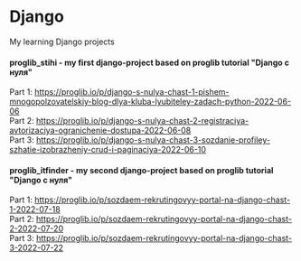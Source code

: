 # Django
My learning Django projects 

#### proglib_stihi - my first django-project based on proglib tutorial "Django с нуля"
Part 1: https://proglib.io/p/django-s-nulya-chast-1-pishem-mnogopolzovatelskiy-blog-dlya-kluba-lyubiteley-zadach-python-2022-06-06 <br>
Part 2: https://proglib.io/p/django-s-nulya-chast-2-registraciya-avtorizaciya-ogranichenie-dostupa-2022-06-08 <br>
Part 3: https://proglib.io/p/django-s-nulya-chast-3-sozdanie-profiley-szhatie-izobrazheniy-crud-i-paginaciya-2022-06-10 <br>

#### proglib_itfinder - my second django-project based on proglib tutorial "Django с нуля"
Part 1: https://proglib.io/p/sozdaem-rekrutingovyy-portal-na-django-chast-1-2022-07-18 <br>
Part 2: https://proglib.io/p/sozdaem-rekrutingovyy-portal-na-django-chast-2-2022-07-20 <br>
Part 3: https://proglib.io/p/sozdaem-rekrutingovyy-portal-na-django-chast-3-2022-07-22 <br>
